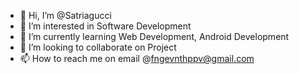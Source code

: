 - 👋 Hi, I’m @Satriagucci
- 👀 I’m interested in Software Development
- 🌱 I’m currently learning Web Development, Android Development
- 💞️ I’m looking to collaborate on Project
- 📫 How to reach me on email @fngevnthppv@gmail.com

<!---
Satriagucci/Satriagucci is a ✨ special ✨ repository because its `README.md` (this file) appears on your GitHub profile.
You can click the Preview link to take a look at your changes.
--->
